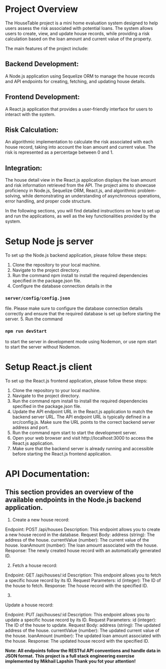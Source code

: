 # Project Overview
The HouseTable project is a mini home evaluation system designed to help users assess the risk associated with potential loans. The system allows users to create, view, and update house records, while providing a risk calculation based on the loan amount and current value of the property.

The main features of the project include:

## Backend Development: 
A Node.js application using Sequelize ORM to manage the house records and API endpoints for creating, fetching, and updating house details.
## Frontend Development: 
A React.js application that provides a user-friendly interface for users to interact with the system.
## Risk Calculation:
 An algorithmic implementation to calculate the risk associated with each house record, taking into account the loan amount and current value. The risk is represented as a percentage between 0 and 1.
## Integration:
 The house detail view in the React.js application displays the loan amount and risk information retrieved from the API.
The project aims to showcase proficiency in Node.js, Sequelize ORM, React.js, and algorithmic problem-solving, while demonstrating an understanding of asynchronous operations, error handling, and proper code structure.

In the following sections, you will find detailed instructions on how to set up and run the applications, as well as the key functionalities provided by the system.

# Setup Node js server

To set up the Node.js backend application, please follow these steps:

1. Clone the repository to your local machine.
2. Navigate to the project directory.
3. Run the command npm install to install the required dependencies specified in the package.json file.
4. Configure the database connection details in the 
### `server/config/config.json` 
file. Please make sure to configure the database connection details correctly and ensure that the required database is set up before starting the server.
5. Run the command 
### `npm run devStart`
to start the server in development mode using Nodemon, or use npm start to start the server without Nodemon.

# Setup React.js client

To set up the React.js frontend application, please follow these steps:

1. Clone the repository to your local machine.
2. Navigate to the project directory.
3. Run the command npm install to install the required dependencies specified in the package.json file.
4. Update the API endpoint URL in the React.js application to match the backend server URL. The API endpoint URL is typically defined in a src/config.js. Make sure the URL points to the correct backend server address and port.
5. Run the command npm start to start the development server.
6. Open your web browser and visit http://localhost:3000 to access the React.js application.
7. Make sure that the backend server is already running and accessible before starting the React.js frontend application.


# API Documentation:

## This section provides an overview of the available endpoints in the Node.js backend application.

1. Create a new house record:

Endpoint: POST /api/houses
Description: This endpoint allows you to create a new house record in the database.
Request Body:
address (string): The address of the house.
currentValue (number): The current value of the house.
loanAmount (number): The loan amount associated with the house.
Response: The newly created house record with an automatically generated ID.

2. Fetch a house record:

Endpoint: GET /api/houses/:id
Description: This endpoint allows you to fetch a specific house record by its ID.
Request Parameters:
id (integer): The ID of the house to fetch.
Response: The house record with the specified ID.

3. 
Update a house record:

Endpoint: PUT /api/houses/:id
Description: This endpoint allows you to update a specific house record by its ID.
Request Parameters:
id (integer): The ID of the house to update.
Request Body:
address (string): The updated address of the house.
currentValue (number): The updated current value of the house.
loanAmount (number): The updated loan amount associated with the house.
Response: The updated house record with the specified ID.

**Note: All endpoints follow the RESTful API conventions and handle data in JSON format.**
**This project is a full stack engineering exercise implemented by Mikhail Lapshin Thank you fot your attention!**
